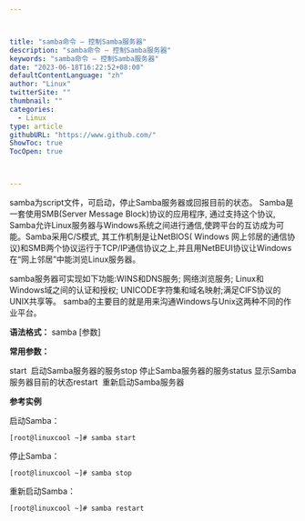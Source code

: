 ```yaml
---



title: "samba命令 – 控制Samba服务器"
description: "samba命令 – 控制Samba服务器"
keywords: "samba命令 – 控制Samba服务器"
date: "2023-06-18T16:22:52+08:00"
defaultContentLanguage: "zh"
author: "Linux"
twitterSite: ""
thumbnail: ""
categories:
  - Linux
type: article
githubURL: "https://www.github.com/"
ShowToc: true
TocOpen: true



---
```


samba为script文件，可启动，停止Samba服务器或回报目前的状态。 Samba是一套使用SMB(Server Message Block)协议的应用程序, 通过支持这个协议, Samba允许Linux服务器与Windows系统之间进行通信,使跨平台的互访成为可能。Samba采用C/S模式, 其工作机制是让NetBIOS( Windows 网上邻居的通信协议)和SMB两个协议运行于TCP/IP通信协议之上,并且用NetBEUI协议让Windows在“网上邻居”中能浏览Linux服务器。

samba服务器可实现如下功能:WINS和DNS服务; 网络浏览服务; Linux和Windows域之间的认证和授权; UNICODE字符集和域名映射;满足CIFS协议的UNIX共享等。 samba的主要目的就是用来沟通Windows与Unix这两种不同的作业平台。

**语法格式：** samba [参数]

**常用参数：**

start  启动Samba服务器的服务stop 停止Samba服务器的服务status 显示Samba服务器目前的状态restart  重新启动Samba服务器

**参考实例**

启动Samba：

```
[root@linuxcool ~]# samba start
```

停止Samba：

```
[root@linuxcool ~]# samba stop
```

重新启动Samba：

```
[root@linuxcool ~]# samba restart
```